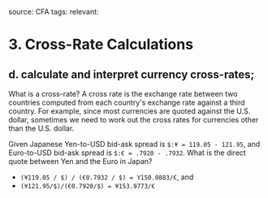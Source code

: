 source: CFA
tags: 
relevant: 

# 3. Cross-Rate Calculations

## d. calculate and interpret currency cross-rates;

What is a cross-rate?
A cross rate is the exchange rate between two countries computed from each country's exchange rate against a third country. For example, since most currencies are quoted against the U.S. dollar, sometimes we need to work out the cross rates for currencies other than the U.S. dollar.

Given Japanese Yen-to-USD bid-ask spread is `$:¥ = 119.05 - 121.95`, and Euro-to-USD bid-ask spread is `$:€ = .7920 - .7932`. What is the direct quote between Yen and the Euro in Japan?
- `(¥119.05 / $) / (€0.7932 / $) = Y150.0883/€`, and 
- `(¥121.95/$)/(€0.7920/$) = ¥153.9773/€`

